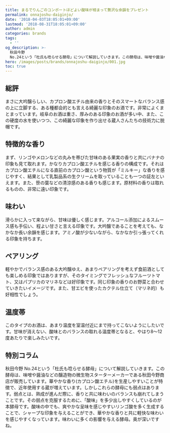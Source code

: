```yaml
---
title: まるでりんごのコンポートほどよい酸味が相まって贅沢な余韻をプレゼント
permalink: onnajoshu-daiginjo/
date: '2018-04-03T18:05:01+09:00'
lastmod: '2018-08-31T18:05:01+09:00'
author: admin
categories: brands
tags:
  - ''
og_description: >-
  秋田今野
  No.24という「杜氏も唸らせる酵母」について解説していきます。この酵母は、味噌や醤油などの醸造物の微生物スターターメーカーである秋田今野商店が販売しています。華やかな香り(カプロン酸エチル)を生産しやすいことが特徴で、近年使用する蔵が増えています。しかしこれらの酵母にも弱点はあります。弱点とは、熟成が進んだ際に、香りと共に味わいのバランスも崩れてしまうことです。その弱点を克服するために、「酸味」を多少出しやすくしているのが本酵母です。酸味の中でも、爽やかな呈味を感じやすいリンゴ酸を多く生成することで、シャープな印象を与えることができ、華やかな香りと共に軽快な味わいを感じやすくなっています。味わいに多くの影響を与える酵母。奥が深いですね。
hero: /images/posts/brands/onnajoshu-daiginjo/001.jpg
toc: true
---
```

## 総評
まさに大吟醸らしい、カプロン酸エチル由来の香りとそのスマートなバランス感の上に立脚する、ある種都会的とも言える綺麗な印象のお酒です。非常によくまとまっています。岐阜のお酒は重さ、厚みのある印象のお酒が多い中、また、この硬度の水を使いつつ、この綺麗な印象を作り出せる蔵人さんたちの技術力に脱帽です。

## 特徴的な香り
まず、リンゴやメロンなどの丸みを帯びた甘味のある果実の香りと共にバナナの印象も見て取れます。かなりカプロン酸エチルを感じる香りの構成です。それはカプロン酸エチルになる直前のカプロン酸という物質が「ミルキー」な香りを感じやすく、結果として乳製品系の生クリームを取っていることも一つの証左といえます。また、笹の葉などの清涼感のある香りも感じます。原材料の香りは取れるものの、非常に遠い印象です。

## 味わい
滑らかに入って来ながら、甘味は優しく感じます。アルコール添加によるスムース感も手伝い、程よい甘さと言える印象です。大吟醸であることを考えても、なかなか長い余韻を感じます。アミノ酸が少ないながら、なかなか引っ張ってくれる印象を持ちます。

## ペアリング
軽やかでバランス感のある大吟醸ゆえ、あまりペアリングを考えず食前酒としても楽しめる印象ではありますが、そのタイミングでフレッシュなフルーツトマト、又はパプリカのマリネなどは好印象です。同じ印象の香りのお野菜と合わせていきたいイメージです。また、甘エビを使ったカクテル仕立て（マリネ的）も好相性でしょう。


## 温度帯
このタイプのお酒は、あまり温度を室温付近にまで持ってこないようにしたいです。甘味が消えない、酸味とのバランスの取れる温度帯となると、やはり8〜12度あたりで楽しみたいです。


## 特別コラム

秋田今野 No.24という「杜氏も唸らせる酵母」について解説していきます。この酵母は、味噌や醤油などの醸造物の微生物スターターメーカーである秋田今野商店が販売しています。華やかな香り(カプロン酸エチル)を生産しやすいことが特徴で、近年使用する蔵が増えています。しかしこれらの酵母にも弱点はあります。弱点とは、熟成が進んだ際に、香りと共に味わいのバランスも崩れてしまうことです。その弱点を克服するために、「酸味」を多少出しやすくしているのが本酵母です。酸味の中でも、爽やかな呈味を感じやすいリンゴ酸を多く生成することで、シャープな印象を与えることができ、華やかな香りと共に軽快な味わいを感じやすくなっています。味わいに多くの影響を与える酵母。奥が深いですね。
